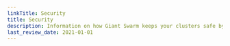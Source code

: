 ```yaml
---
linkTitle: Security
title: Security
description: Information on how Giant Swarm keeps your clusters safe by default, and what you can do in addition to secure access.
last_review_date: 2021-01-01
---
```

